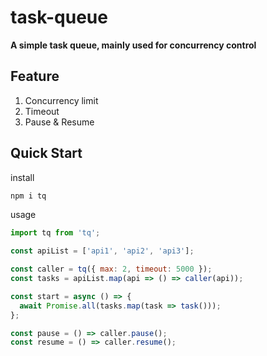 # task-queue

**A simple task queue, mainly used for concurrency control**

## Feature

1. Concurrency limit
2. Timeout
3. Pause & Resume

## Quick Start

install

```sh
npm i tq
```

usage

```js
import tq from 'tq';

const apiList = ['api1', 'api2', 'api3'];

const caller = tq({ max: 2, timeout: 5000 });
const tasks = apiList.map(api => () => caller(api));

const start = async () => {
  await Promise.all(tasks.map(task => task()));
};

const pause = () => caller.pause();
const resume = () => caller.resume();
```
